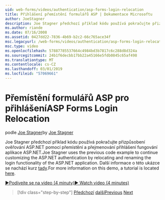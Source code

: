 ```yaml
---
uid: web-forms/videos/authentication/asp-forms-login-relocation
title: Přihlášení přemístění formulářů ASP | Dokumentace Microsoftu
author: JoeStagner
description: Joe Stagner předchozí příklad kódu používá pokračujte přizpůsobení ověřování ASP.NET pomocí přemístění a přejmenování přihlášení funkce ASP. N...
ms.author: riande
ms.date: 07/16/2008
ms.assetid: 0427dd22-7836-4b69-b2c2-66c765ace34f
msc.legacyurl: /web-forms/videos/authentication/asp-forms-login-relocation
msc.type: video
ms.openlocfilehash: 57887785537664c4984bd3b7817c6c288d8d324a
ms.sourcegitcommit: 24b1f6decbb17bb22a45166e5fdb0845c65af498
ms.translationtype: MT
ms.contentlocale: cs-CZ
ms.lasthandoff: 03/01/2019
ms.locfileid: "57069661"
---
```

<a name="asp-forms-login-relocation"></a><span data-ttu-id="88f65-103">Přemístění formulářů ASP pro přihlášení</span><span class="sxs-lookup"><span data-stu-id="88f65-103">ASP Forms Login Relocation</span></span>
====================
<span data-ttu-id="88f65-104">podle [Joe Stagner](https://github.com/JoeStagner)</span><span class="sxs-lookup"><span data-stu-id="88f65-104">by [Joe Stagner](https://github.com/JoeStagner)</span></span>

<span data-ttu-id="88f65-105">Joe Stagner předchozí příklad kódu používá pokračujte přizpůsobení ověřování ASP.NET pomocí přemístění a přejmenování přihlášení fungování aplikace ASP.NET.</span><span class="sxs-lookup"><span data-stu-id="88f65-105">Joe Stagner uses the previous code example to continue customizing the ASP.NET authentication by relocating and renaming the login functionality of the ASP.NET application.</span></span> <span data-ttu-id="88f65-106">Další informace o této ukázce se nachází kurz [tady](../../overview/older-versions-security/introduction/forms-authentication-configuration-and-advanced-topics-vb.md).</span><span class="sxs-lookup"><span data-stu-id="88f65-106">For more information on this demo, a tutorial is located [here](../../overview/older-versions-security/introduction/forms-authentication-configuration-and-advanced-topics-vb.md).</span></span>

[<span data-ttu-id="88f65-107">&#9654;Podívejte se na video (4 minuty)</span><span class="sxs-lookup"><span data-stu-id="88f65-107">&#9654; Watch video (4 minutes)</span></span>](https://channel9.msdn.com/Blogs/ASP-NET-Site-Videos/asp-forms-login-relocation)

> [!div class="step-by-step"]
> <span data-ttu-id="88f65-108">[Předchozí](how-to-setup-and-use-cookie-less-authentication-in-an-aspnet-application.md)
> [další](forms-login-custom-key-configuration.md)</span><span class="sxs-lookup"><span data-stu-id="88f65-108">[Previous](how-to-setup-and-use-cookie-less-authentication-in-an-aspnet-application.md)
[Next](forms-login-custom-key-configuration.md)</span></span>
